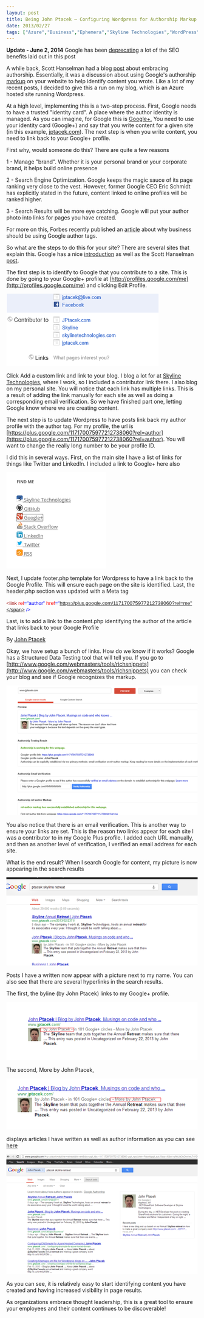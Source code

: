 ```yaml
---
layout: post
title: Being John Ptacek – Configuring Wordpress for Authorship Markup
date: 2013/02/27
tags: ["Azure","Business","Ephemera","Skyline Technologies","WordPress"]
---
```

**Update - June 2, 2014** Google has been [deprecating](http://searchengineland.com/goodbye-google-authorship-201975) a lot of the SEO benefits laid out in this post

A while back, Scott Hanselman had a blog [post](http://www.hanselman.com/blog/EmbraceAuthorshipTheImportanceOfRelmeAndRelauthorOnYourContentsSEOAndGoogle.aspx) about embracing authorship. Essentially, it was a discussion about using Google's authorship [markup](http://googlewebmastercentral.blogspot.com/2011/06/authorship-markup-and-web-search.html) on your website to help identify content you wrote. Like a lot of my recent posts, I decided to give this a run on my blog, which is an Azure hosted site running Wordpress.

At a high level, implementing this is a two-step process. First, Google needs to have a trusted "identity card". A place where the author identity is managed. As you can imagine, for Google this is [Google+.](http://plus.google.com/) You need to use your identity card (Google+) and say that you write content for a given site (in this example, [jptacek.com](http://www.jptacek.com/)). The next step is when you write content, you need to link back to your Google+ profile.

First why, would someone do this? There are quite a few reasons

1 - Manage "brand". Whether it is your personal brand or your corporate brand, it helps build online presence

2 - Search Engine Optimization. Google keeps the magic sauce of its page ranking very close to the vest. However, former Google CEO Eric Schmidt has explicitly stated in the future, content linked to online profiles will be ranked higher. 

3 - Search Results will be more eye catching. Google will put your author photo into links for pages you have created.

For more on this, Forbes recently published an [article](http://www.forbes.com/sites/johnhall/2013/02/26/6-reasons-why-googles-author-tags-are-important-to-leaders/?ss=strategies-solutions) about why business should be using Google author tags.

So what are the steps to do this for your site? There are several sites that explain this. Google has a nice [introduction](http://support.google.com/webmasters/bin/answer.py?hl=en&answer=2539557) as well as the Scott Hanselman [post](http://www.hanselman.com/blog/EmbraceAuthorshipTheImportanceOfRelmeAndRelauthorOnYourContentsSEOAndGoogle.aspx). 

The first step is to identify to Google that you contribute to a site. This is done by going to your Google+ profile at [http://profiles.google.com/me](http://profiles.google.com/me) and clicking Edit Profile.

![](022713_1235_BeingJohnPt1.png)

Click Add a custom link and link to your blog. I blog a lot for at [Skyline Technologies](http://www.SkylineTechnologies.com), where I work, so I included a contributor link there. I also blog on my personal site. You will notice that each link has multiple links. This is a result of adding the link manually for each site as well as doing a corresponding email verification. So we have finished part one, letting Google know where we are creating content.

The next step is to update Wordpress to have posts link back my author profile with the author tag. For my profile, the url is [https://plus.google.com/117170075977212738060?rel=author](https://plus.google.com/117170075977212738060?rel=author). You will want to change the really long number to be your profile ID. 
<p>I did this in several ways. First, on the main site I have a list of links for things like Twitter and LinkedIn. I included a link to Google+ here also

![](022713_1235_BeingJohnPt2.png)

Next, I update footer.php template for Wordpress to have a link back to the Google Profile. This will ensure each page on the site is identified. Last, the header.php section was updated with a Meta tag 

<span style="font-family:Arial; font-size:10pt"><span style="color:#a31515"><link</span>
			<span style="color:red">rel<span style="color:blue">="author"</span> href<span style="color:blue">="https://plus.google.com/117170075977212738060?rel=me"</span>
				<span style="color:blue">/></span>
			</span></span>

Last, is to add a link to the content.php identifying the author of the article that links back to your Google Profile

By <a href="https://plus.google.com/117170075977212738060?rel=author">John Ptacek</a>

Okay, we have setup a bunch of links. How do we know if it works? Google has a Structured Data Testing tool that will tell you. If you go to [http://www.google.com/webmasters/tools/richsnippets](http://www.google.com/webmasters/tools/richsnippets) you can check your blog and see if Google recognizes the markup.

![](022713_1235_BeingJohnPt3.png)

You also notice that there is an email verification. This is another way to ensure your links are set. This is the reason two links appear for each site I was a contributor to in my Google Plus profile. I added each URL manually, and then as another level of verification, I verified an email address for each site.

What is the end result? When I search Google for content, my picture is now appearing in the search results

![](022713_1235_BeingJohnPt4.png)

Posts I have a written now appear with a picture next to my name. You can also see that there are several hyperlinks in the search results. 

The first, the byline (by John Ptacek) links to my Google+ profile.

![](022713_1235_BeingJohnPt5.png)

The second, More by John Ptacek, 

![](022713_1235_BeingJohnPt6.png)

displays articles I have written as well as author information as you can see [here](http://www.google.com/#hl=en&tbs=ppl_ids:--117170075977212738060-%2Cppl_nps%3AJohn+Ptacek%2Cppl_aut%3A1&sclient=psy-ab&dq=&q=John+Ptacek&oq=John+Ptacek&gs_l=serp.3...31815.31815.0.32252.0.0.0.0.0.0.0.0..0.0.les%3B..0.0...1c.1.5.psy-ab.xk3_MinTqHs&pbx=1&bav=on.2,or.r_gc.r_pw.r_qf.&fp=95c9c19312d4e19&biw=1478&bih=757)

![](022713_1235_BeingJohnPt7.png)

As you can see, it is relatively easy to start identifying content you have created and having increased visibility in page results.

As organizations embrace thought leadership, this is a great tool to ensure your employees and their content continues to be discoverable! 